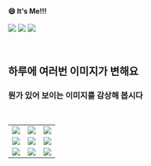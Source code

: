 <!--
#### 📫 How to reach me?
<a href="mailto:thquddnr123@gmail.com">
    <img 
        src="https://img.shields.io/badge/Gmail-d14836?style=flat-square&logo=Gmail&logoColor=white&link=mailto:thquddnr123@gmail.com"
        style="height : auto; margin-left : 60px; margin-right : 60px;"/>
</a>
-->
#### 😄 It's Me!!!

<a href="https://cybecho.notion.site/SBU-s-Archives-854ccd3338c2456a867956f26143998a" target="_blank"><img src="https://img.shields.io/badge/Portfolio-303030?style=for-the-badge&logo=Notion&logoColor=white"/></a>
<a href="https://www.instagram.com/junk_warrior_vintage/" target="_blank"><img src="https://img.shields.io/badge/@junk_warrir_vintage-E4405F?style=for-the-badge&logo=Instagram&logoColor=white"/></a>
<a href="https://www.behance.net/thquddnr125654" target="_blank"><img src="https://img.shields.io/badge/Behance-1769FF?style=for-the-badge&logo=Behance&logoColor=white"/></a>

</br>

## 하루에 여러번 이미지가 변해요
### 뭔가 있어 보이는 이미지를 감상해 봅시다

<!--
마크업 바로보기 사이트
https://dillinger.io/ 
-->
  <br/> <table>
<tr>
<td><a href='https://img.theqoo.net/img/rjIus.jpg'><img src='https://www.random-art.org/img/large/443865.jpg'></a></td>
<td><a href='https://binarypiano.com/'><img src='https://www.random-art.org/img/large/443856.jpg'></a></td>
<td><a href='https://www.omfgdogs.com/#'><img src='https://www.random-art.org/img/large/443925.jpg'></a></td>
</tr>
<tr>
<td><a href='http://www.omglasergunspewpewpew.com/'><img src='https://www.random-art.org/img/large/443901.jpg'></a></td>
<td><a href='https://name.ho9.me/'><img src='https://www.random-art.org/img/large/443937.jpg'></a></td>
<td><a href='https://www.cameronsworld.net'><img src='https://www.random-art.org/img/large/443848.jpg'></a></td>
</tr>
<tr>
<td><a href='https://kimjongillookingatthings.tumblr.com/'><img src='https://www.random-art.org/img/large/443919.jpg'></a></td>
<td><a href='https://pointerpointer.com/'><img src='https://www.random-art.org/img/large/443934.jpg'></a></td>
<td><a href='https://longdogechallenge.com/'><img src='https://www.random-art.org/img/large/443918.jpg'></a></td>
</tr>
</table>
